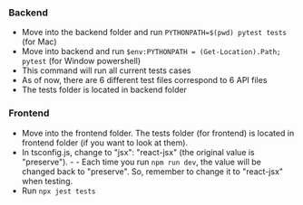 ### Backend

- Move into the backend folder and run `PYTHONPATH=$(pwd) pytest tests` (for Mac)
- Move into backend and run `$env:PYTHONPATH = (Get-Location).Path; pytest` (for Window powershell)
- This command will run all current tests cases
- As of now, there are 6 different test files correspond to 6 API files
- The tests folder is located in backend folder

### Frontend

- Move into the frontend folder. The tests folder (for frontend) is located in frontend folder (if you want to look at them).
- In tsconfig.js, change to "jsx": "react-jsx" (the original value is "preserve"). - - Each time you run `npm run dev`, the value will be changed back to "preserve". So, remember to change it to "react-jsx" when testing.
- Run `npx jest tests`

